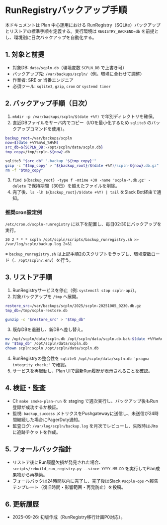 # RunRegistryバックアップ手順

本ドキュメントは Plan 中心運用における RunRegistry（SQLite）バックアップとリストアの標準手順を定義する。実行環境は `REGISTRY_BACKEND=db` を前提とし、環境別に日次バックアップを自動化する。

## 1. 対象と前提
- 対象DB: `data/scpln.db`（環境変数 `SCPLN_DB` で上書き可）
- バックアップ先: `/var/backups/scpln/`（例。環境に合わせて調整）
- 作業者: SRE or 当番エンジニア
- 必須ツール: `sqlite3`, `gzip`, `cron` or `systemd timer`

## 2. バックアップ手順（日次）
1. `mkdir -p /var/backups/scpln/$(date +%Y)` で年別ディレクトリを確保。
2. 直近DBファイルをサーバ内でコピー（I/Oを最小化するため `sqlite3` のバックアップコマンドを使用）。

```bash
backup_root=/var/backups/scpln
now=$(date +%Y%m%d_%H%M)
src_db=${SCPLN_DB:-/opt/scpln/data/scpln.db}
tmp_copy=/tmp/scpln-${now}.db

sqlite3 "$src_db" ".backup '${tmp_copy}'"
gzip -c "$tmp_copy" > "${backup_root}/$(date +%Y)/scpln-${now}.db.gz"
rm -f "$tmp_copy"
```

3. `find ${backup_root} -type f -mtime +30 -name 'scpln-*.db.gz' -delete` で保持期間（30日）を超えたファイルを削除。
4. 完了後、`ls -lh ${backup_root}/$(date +%Y) | tail` をSlack Bot経由で通知。

### 推奨cron設定例
`/etc/cron.d/scpln-runregistry` に以下を配置し、毎日02:30にバックアップを実行。

```
30 2 * * * scpln /opt/scpln/scripts/backup_runregistry.sh >> /var/log/scpln/backup.log 2>&1
```

※ `backup_runregistry.sh` は上記手順2のスクリプトをラップし、環境変数ロード（`. /opt/scpln/.env`）を行う。

## 3. リストア手順
1. RunRegistryサービスを停止（例: `systemctl stop scpln-api`）。
2. 対象バックアップを `/tmp` へ展開。

```bash
restore_src=/var/backups/scpln/2025/scpln-20251005_0230.db.gz
tmp_db=/tmp/scpln-restore.db

gunzip -c "$restore_src" > "$tmp_db"
```

3. 既存DBを退避し、新DBへ差し替え。

```bash
mv /opt/scpln/data/scpln.db /opt/scpln/data/scpln.db.bak-$(date +%Y%m%d_%H%M)
mv "$tmp_db" /opt/scpln/data/scpln.db
chown scpln:scpln /opt/scpln/data/scpln.db
```

4. RunRegistryの整合性を `sqlite3 /opt/scpln/data/scpln.db 'pragma integrity_check;'` で確認。
5. サービスを再起動し、Plan UIで最新Run履歴が表示されることを確認。

## 4. 検証・監査
- CI: `make smoke-plan-run` を staging で週次実行し、バックアップ後もRun登録が成功するか検証。
- 監視: `backup_success` メトリクスをPushgatewayに送信し、未送信が24時間継続した場合にPagerDuty通知。
- 監査ログ: `/var/log/scpln/backup.log` を月次でレビューし、失敗時はJiraに追跡チケットを作成。

## 5. フォールバック指針
- リストア後にRun履歴欠損が発見された場合、`scripts/rebuild_run_registry.py --since YYYY-MM-DD` を実行してPlan成果物から再構築。
- フォールバックは24時間以内に完了し、完了後はSlack `#scpln-ops` へ報告テンプレート（復旧時間・影響範囲・再発防止）を投稿。

## 6. 更新履歴
- 2025-09-26: 初版作成（RunRegistry移行計画P0対応）。
